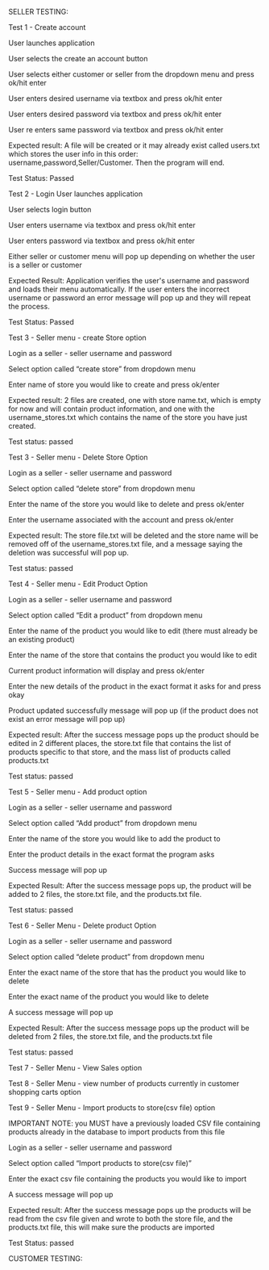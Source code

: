 SELLER TESTING:


Test 1 - Create account 

User launches application

User selects the create an account button

User selects either customer or seller from the dropdown menu and press ok/hit enter

User enters desired username via textbox and press ok/hit enter

User enters desired password via textbox and press ok/hit enter

User re enters same password via textbox and press ok/hit enter

Expected result: A file will be created or it may already exist called users.txt which stores the user info in this order: username,password,Seller/Customer. Then the program will end. 

Test Status: Passed 

Test 2 - Login
User launches application 

User selects login button 

User enters username via textbox and press ok/hit enter

User enters password via textbox and press ok/hit enter

Either seller or customer menu will pop up depending on whether the user is a seller or customer

Expected Result:  Application verifies the user's username and password and loads their menu automatically. If the user enters the incorrect username or password an error message will pop up and they will repeat the process. 

Test Status: Passed


Test 3 - Seller menu - create Store option

Login as a seller - seller username and password

Select option called “create store” from dropdown menu

Enter name of store you would like to create and press ok/enter

Expected result: 2 files are created, one with store name.txt, which is empty for now and will contain product information, and one with the username_stores.txt which contains the name of the store you have just created.

Test status: passed

Test 3 - Seller menu - Delete Store Option

Login as a seller - seller username and password

Select option called “delete store” from dropdown menu

Enter the name of the store you would like to delete and press ok/enter

Enter the username associated with the account and press ok/enter

Expected result: The store file.txt will be deleted and the store name will be removed off of the username_stores.txt file, and a message saying the deletion was successful will pop up. 

Test status: passed


Test 4 - Seller menu - Edit Product Option

Login as a seller - seller username and password

Select option called “Edit a product” from dropdown menu

Enter the name of the product you would like to edit (there must already be an existing product) 

Enter the name of the store that contains the product you would like to edit

Current product information will display and press ok/enter

Enter the new details of the product in the exact format it asks for and press okay

Product updated successfully message will pop up (if the product does not exist an error message will pop up) 

Expected result: After the success message pops up the product should be edited in 2 different places, the store.txt file that contains the list of products specific to that store, and the mass list of products called products.txt

Test status: passed


Test 5 - Seller menu - Add product option

Login as a seller - seller username and password

Select option called “Add product” from dropdown menu

Enter the name of the store you would like to add the product to 

Enter the product details in the exact format the program asks

Success message will pop up 

Expected Result: After the success message pops up, the product will be added to 2 files, the store.txt file, and the products.txt file. 

Test status: passed


Test 6 - Seller Menu - Delete product Option 

Login as a seller - seller username and password

Select option called “delete product” from dropdown menu

Enter the exact name of the store that has the product you would like to delete

Enter the exact name of the product you would like to delete

A success message will pop up 

Expected Result: After the success message pops up the product will be deleted from 2 files, the store.txt file, and the products.txt file

Test status: passed


Test 7 - Seller Menu - View Sales option 







Test 8 - Seller Menu - view number of products currently in customer shopping carts option 



Test 9 - Seller Menu - Import products to store(csv file) option 

IMPORTANT NOTE: you MUST have a previously loaded CSV file containing products already in the database to import products from this file 

Login as a seller - seller username and password

Select option called “Import products to store(csv file)” 

Enter the exact csv file containing the products you would like to import

A success message will pop up 

Expected result: After the success message pops up the products will be read from the csv file given and wrote to both the store file, and the products.txt file, this will make sure the products are imported

Test Status: passed



CUSTOMER TESTING:








